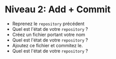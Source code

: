 # Niveau 2: Add + Commit

* Reprenez le `repository` précédent
* Quel est l'état de votre `repository` ?
* Créez un fichier portant votre nom
* Quel est l'état de votre `repository` ?
* Ajoutez ce fichier et commitez le.
* Quel est l'état de votre `repository` ?
